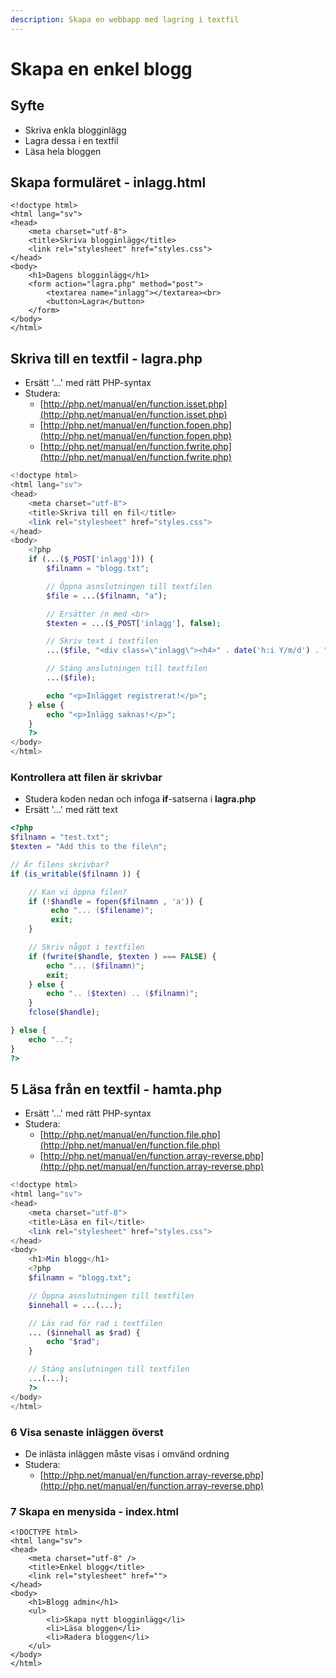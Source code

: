 ```yaml
---
description: Skapa en webbapp med lagring i textfil
---
```


# Skapa en enkel blogg

## **Syfte**

* Skriva enkla blogginlägg
* Lagra dessa i en textfil
* Läsa hela bloggen

## **Skapa formuläret - inlagg.html**

```markup
<!doctype html>
<html lang="sv">
<head>
    <meta charset="utf-8">
    <title>Skriva blogginlägg</title>
    <link rel="stylesheet" href="styles.css">
</head>
<body>
    <h1>Dagens blogginlägg</h1>
    <form action="lagra.php" method="post">
        <textarea name="inlagg"></textarea><br>
        <button>Lagra</button>
    </form>
</body>
</html>
```

## **Skriva till en textfil - lagra.php**

* Ersätt '...' med rätt PHP-syntax
* Studera:
  * [http://php.net/manual/en/function.isset.php](http://php.net/manual/en/function.isset.php)
  * [http://php.net/manual/en/function.fopen.php](http://php.net/manual/en/function.fopen.php)
  * [http://php.net/manual/en/function.fwrite.php](http://php.net/manual/en/function.fwrite.php)

```php
<!doctype html>
<html lang="sv">
<head>
    <meta charset="utf-8">
    <title>Skriva till en fil</title>
    <link rel="stylesheet" href="styles.css">
</head>
<body>
    <?php
    if (...($_POST['inlagg'])) {
        $filnamn = "blogg.txt";

        // Öppna asnslutningen till textfilen
        $file = ...($filnamn, "a");

        // Ersätter /n med <br>
        $texten = ...($_POST['inlagg'], false);

        // Skriv text i textfilen
        ...($file, "<div class=\"inlagg\"><h4>" . date('h:i Y/m/d') . "</h4><p>" . $texten . " </p></div>");

        // Stäng anslutningen till textfilen
        ...($file);

        echo "<p>Inlägget registrerat!</p>";
    } else {
        echo "<p>Inlägg saknas!</p>";
    }
    ?>
</body>
</html>
```

### **Kontrollera att filen är skrivbar**

* Studera koden nedan och infoga **if**-satserna i **lagra.php**
* Ersätt '...' med rätt text

```php
<?php
$filnamn = "test.txt";
$texten = "Add this to the file\n";

// Är filens skrivbar?
if (is_writable($filnamn )) {

    // Kan vi öppna filen?
    if (!$handle = fopen($filnamn , 'a')) {
         echo "... ($filename)";
         exit;
    }

    // Skriv något i textfilen
    if (fwrite($handle, $texten ) === FALSE) {
        echo "... ($filnamn)";
        exit;
    } else {
        echo ".. ($texten) .. ($filnamn)";
    }
    fclose($handle);

} else {
    echo "..";
}
?>
```

## **5 Läsa från en textfil - hamta.php**

* Ersätt '...' med rätt PHP-syntax
* Studera:
  * [http://php.net/manual/en/function.file.php](http://php.net/manual/en/function.file.php)
  * [http://php.net/manual/en/function.array-reverse.php](http://php.net/manual/en/function.array-reverse.php)

```php
<!doctype html>
<html lang="sv">
<head>
    <meta charset="utf-8">
    <title>Läsa en fil</title>
    <link rel="stylesheet" href="styles.css">
</head>
<body>
    <h1>Min blogg</h1>
    <?php
    $filnamn = "blogg.txt";

    // Öppna asnslutningen till textfilen
    $innehall = ...(...);

    // Läs rad för rad i textfilen
    ... ($innehall as $rad) {
        echo "$rad";
    }

    // Stäng anslutningen till textfilen
    ...(...);
    ?>
</body>
</html>
```

### **6 Visa senaste inläggen överst**

* De inlästa inläggen måste visas i omvänd ordning
* Studera:
  * [http://php.net/manual/en/function.array-reverse.php](http://php.net/manual/en/function.array-reverse.php)

### **7 Skapa en menysida - index.html**

```markup
<!DOCTYPE html>
<html lang="sv">
<head>
    <meta charset="utf-8" />
    <title>Enkel blogg</title>
    <link rel="stylesheet" href="">
</head>
<body>
    <h1>Blogg admin</h1>
    <ul>
        <li>Skapa nytt blogginlägg</li>
        <li>Läsa bloggen</li>
        <li>Radera bloggen</li>
    </ul>
</body>
</html>
```

